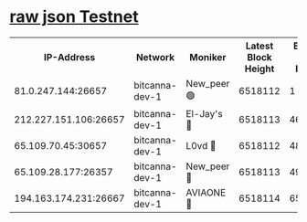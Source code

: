 [raw json Testnet](https://rpc-check.bcat.stavr.tech/bcat/rpc-bcat-result.json)
=


<table><tr><th>IP-Address</th><th>Network</th><th>Moniker</th><th>Latest Block Height</th><th>Earliest Block Height</th><th>Catching Up</th><th>Tx Index</th><th>Voting Power</th><th>Scan Time</th></tr><tr><td>81.0.247.144:26657</td><td>bitcanna-dev-1</td><td>New_peer 🟢</td><td>6518112</td><td>1</td><td>False</td><td>on</td><td>0</td><td>2024-02-19T22:00:37.393166973UTC</td></tr><tr><td>212.227.151.106:26657</td><td>bitcanna-dev-1</td><td>El-Jay's 🔴</td><td>6518113</td><td>4670391</td><td>False</td><td>on</td><td>2218164</td><td>2024-02-19T22:00:44.165295206UTC</td></tr><tr><td>65.109.70.45:30657</td><td>bitcanna-dev-1</td><td>L0vd 🔴</td><td>6518112</td><td>4828155</td><td>False</td><td>on</td><td>307920</td><td>2024-02-19T22:00:37.750268332UTC</td></tr><tr><td>65.109.28.177:26357</td><td>bitcanna-dev-1</td><td>New_peer 🔴</td><td>6518113</td><td>4952911</td><td>False</td><td>on</td><td>2237067</td><td>2024-02-19T22:00:44.494153353UTC</td></tr><tr><td>194.163.174.231:26667</td><td>bitcanna-dev-1</td><td>AVIAONE 🔴</td><td>6518114</td><td>6503771</td><td>False</td><td>on</td><td>1949865</td><td>2024-02-19T22:00:48.938521889UTC</td></tr></table>